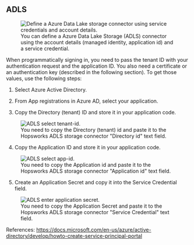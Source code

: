 ## ADLS

<p align="center">
  <figure>
    <img src="../../../assets/images/storage-connectors/adls.png" alt="Define a Azure Data Lake storage connector using service credentials and account details.">
    <figcaption>You can define a Azure Data Lake Storage (ADLS) connector using the account details (managed identity, application id) and a service credential.</figcaption>
  </figure>
</p>


When programmatically signing in, you need to pass the tenant ID with your authentication request and the application ID. You also need a certificate or an authentication key (described in the following section). To get those values, use the following steps:

1. Select Azure Active Directory.

2. From App registrations in Azure AD, select your application.

3. Copy the Directory (tenant) ID and store it in your application code.

<p align="center">
  <figure>
    <img src="../../../assets/images/storage-connectors/adls-copy-tenant-id.png" alt="ADLS select tenant-id.">
    <figcaption>You need to copy the Directory (tenant) id and paste it to the Hopsworks ADLS storage connector  "Directory id" text field.</figcaption>
  </figure>
</p>

4. Copy the Application ID and store it in your application code.
<p align="center">
  <figure>
    <img src="../../../assets/images/storage-connectors/adls-copy-app-id.png" alt="ADLS select app-id.">
    <figcaption>You need to copy the Application id and paste it to the Hopsworks ADLS storage connector "Application id" text field.</figcaption>
  </figure>
</p>


5. Create an Application Secret and copy it into the Service Credential field.

<p align="center">
  <figure>
    <img src="../../../assets/images/storage-connectors/adls-copy-secret.png" alt="ADLS enter application secret.">
    <figcaption>You need to copy the Application Secret and paste it to the Hopsworks ADLS storage connector "Service Credential" text field.</figcaption>
  </figure>
</p>


References: 
  https://docs.microsoft.com/en-us/azure/active-directory/develop/howto-create-service-principal-portal

